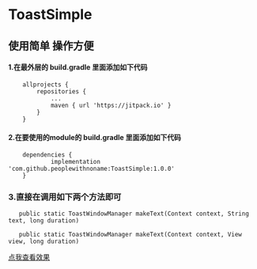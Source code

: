 # ToastSimple
## 使用简单 操作方便

#### 1.在最外层的 build.gradle 里面添加如下代码

```
	allprojects {
		repositories {
			...
			maven { url 'https://jitpack.io' }
		}
	}
```
#### 2.在要使用的module的 build.gradle 里面添加如下代码

```
	dependencies {
	        implementation 'com.github.peoplewithnoname:ToastSimple:1.0.0'
	}
```

### 3.直接在调用如下两个方法即可

```
   public static ToastWindowManager makeText(Context context, String text, long duration)

   public static ToastWindowManager makeText(Context context, View view, long duration)
```

[点我查看效果](https://blog.csdn.net/qq_16592085/article/details/110561466)